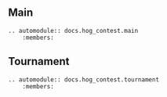 ```{include} README.md
```

## Main

```{eval-rst}
.. automodule:: docs.hog_contest.main
    :members:
```

## Tournament

```{eval-rst}
.. automodule:: docs.hog_contest.tournament
    :members:
```

